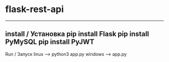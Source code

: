 # flask-rest-api
-----------------------------------
install / Установка
pip install Flask
pip install PyMySQL
pip install PyJWT
-----------------------------------
Run / Запуск 
linux --> python3 app.py
windows --> app.py
